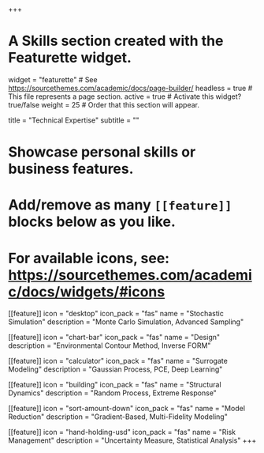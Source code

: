 +++
# A Skills section created with the Featurette widget.
widget = "featurette"  # See https://sourcethemes.com/academic/docs/page-builder/
headless = true  # This file represents a page section.
active = true  # Activate this widget? true/false
weight = 25  # Order that this section will appear.

title = "Technical Expertise"
subtitle = ""

# Showcase personal skills or business features.
# 
# Add/remove as many `[[feature]]` blocks below as you like.
# 
# For available icons, see: https://sourcethemes.com/academic/docs/widgets/#icons

[[feature]]
  icon = "desktop"
  icon_pack = "fas"
  name = "Stochastic Simulation"
  description = "Monte Carlo Simulation, Advanced Sampling"

[[feature]]
  icon = "chart-bar"
  icon_pack = "fas"
  name = "Design"
  description = "Environmental Contour Method, Inverse FORM"

[[feature]]
  icon = "calculator"
  icon_pack = "fas"
  name = "Surrogate Modeling"
  description = "Gaussian Process, PCE, Deep Learning"  
  
[[feature]]
  icon = "building"
  icon_pack = "fas"
  name = "Structural Dynamics"
  description = "Random Process, Extreme Response"

[[feature]]
  icon = "sort-amount-down"
  icon_pack = "fas"
  name = "Model Reduction"
  description = "Gradient-Based, Multi-Fidelity Modeling"

[[feature]]
  icon = "hand-holding-usd"
  icon_pack = "fas"
  name = "Risk Management"
  description = "Uncertainty Measure, Statistical Analysis"
+++
